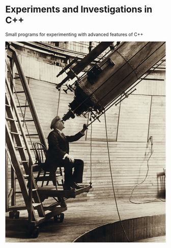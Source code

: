 # Experiments and Investigations in C++
Small programs for experimenting with advanced features of C++

![Alt text](Lowell_telescope.jpg?raw=true "Cover")
